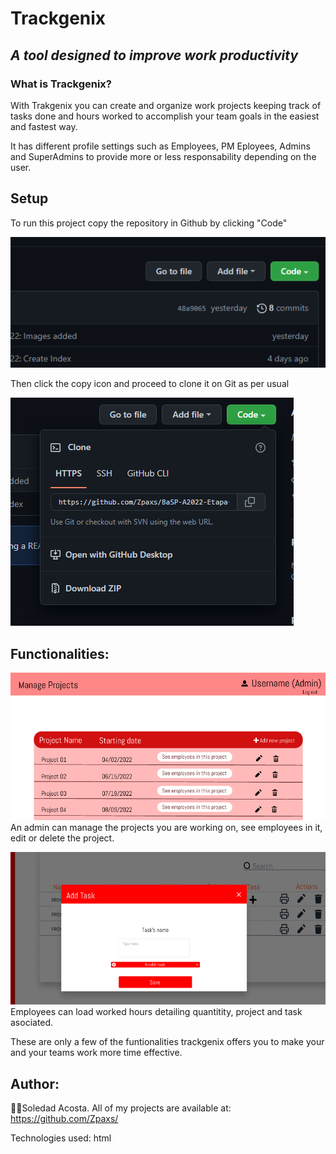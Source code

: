 # Trackgenix

## _A tool designed to improve work productivity_

### **What is Trackgenix?**

With Trakgenix you can create and organize work projects keeping track of tasks done and hours worked to accomplish your team goals in the easiest and fastest way.

It has different profile settings such as Employees, PM Eployees, Admins and SuperAdmins to provide more or less responsability depending on the user.

## Setup

To run this project copy the repository in Github by clicking "Code"

![Tutorial Github Repo](https://github.com/Zpaxs/BaSP-A2022-Etapa-1/blob/main/Semana-02/assets/README.png?raw=true)

Then click the copy icon and proceed to clone it on Git as per usual

![Tutorial Github Repo](https://github.com/Zpaxs/BaSP-A2022-Etapa-1/blob/main/Semana-02/assets/READMETuto.png?raw=true)

## Functionalities:

![Tutorial App](https://github.com/Zpaxs/BaSP-A2022-Etapa-1/blob/main/Semana-02/assets/Howtouse.png?raw=true)
An admin can manage the projects you are working on, see employees in it, edit or delete the project.

![Tutorial App](https://github.com/Zpaxs/BaSP-A2022-Etapa-1/blob/main/Semana-02/assets/Howtouse2.png?raw=true)
Employees can load worked hours detailing quantitity, project and task asociated.

These are only a few of the funtionalities trackgenix offers you to make your and your teams work more time effective.

## Author:

👨‍💻Soledad Acosta. All of my projects are available at: https://github.com/Zpaxs/

Technologies used: html
